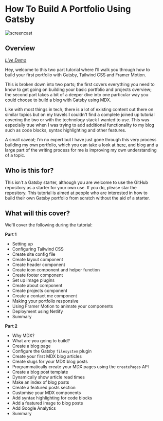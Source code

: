 # How To Build A Portfolio Using Gatsby

![screencast](screencast.gif)

## Overview

_[Live Demo](https://gatsby-portfolio-how-to.netlify.app/)_

Hey, welcome to this two part tutorial where I'll walk you through how to build your first portfolio with Gatsby, Tailwind CSS and Framer Motion.

This is broken down into two parts; the first covers everything you need to know to get going on building your basic portfolio and projects overview; the second part takes a bit of a deeper dive into one particular way you could choose to build a blog with Gatsby using MDX.

Like with most things in tech, there is a lot of existing content out there on similar topics but on my travels I couldn't find a complete joined up tutorial covering the two or with the technology stack I wanted to use. This was especially true when I was trying to add additional functionality to my blog such as code blocks, syntax highlighting and other features.

A small caveat; I'm no expert but I have just gone through this very process building my own portfolio, which you can take a look at [here](http://www.danielnorris.co.uk), and blog and a large part of the writing process for me is improving my own understanding of a topic.

## Who is this for?

This isn't a Gatsby starter, although you are welcome to use the GitHub repository as a starter for your own use. If you do, please star the repository. This tutorial is aimed at people who are interested in how to build their own Gatsby portfolio from scratch without the aid of a starter.

## What will this cover?

We'll cover the following during the tutorial:

**Part 1**

-   Setting up
-   Configuring Tailwind CSS
-   Create site config file
-   Create layout component
-   Create header component
-   Create icon component and helper function
-   Create footer component
-   Set up image plugins
-   Create about component
-   Create projects component
-   Create a contact me component
-   Making your portfolio responsive
-   Using Framer Motion to animate your components
-   Deployment using Netlify
-   Summary

**Part 2**

-   Why MDX?
-   What are you going to build?
-   Create a blog page
-   Configure the Gatsby `filesystem` plugin
-   Create your first MDX blog articles
-   Create slugs for your MDX blog posts
-   Programmatically create your MDX pages using the `createPages` API
-   Create a blog post template
-   Dynamically show article read times
-   Make an index of blog posts
-   Create a featured posts section
-   Customise your MDX components
-   Add syntax highlighting for code blocks
-   Add a featured image to blog posts
-   Add Google Analytics
-   Summary
